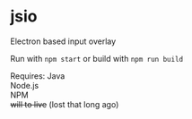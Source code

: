 # jsio
Electron based input overlay

Run with `npm start`
or build with `npm run build`

Requires:
Java  
Node.js  
NPM  
~~will to live~~ (lost that long ago)
